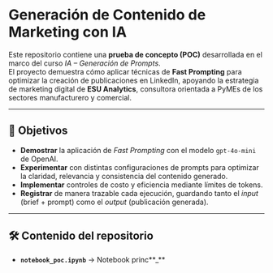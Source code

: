 # Generación de Contenido de Marketing con IA 

Este repositorio contiene una **prueba de concepto (POC)** desarrollada en el marco del curso *IA – Generación de Prompts*.  
El proyecto demuestra cómo aplicar técnicas de **Fast Prompting** para optimizar la creación de publicaciones en LinkedIn, apoyando la estrategia de marketing digital de **ESU Analytics**, consultora orientada a PyMEs de los sectores manufacturero y comercial.  

---

## 🎯 Objetivos  

- **Demostrar** la aplicación de *Fast Prompting* con el modelo `gpt-4o-mini` de OpenAI.  
- **Experimentar** con distintas configuraciones de prompts para optimizar la claridad, relevancia y consistencia del contenido generado.  
- **Implementar** controles de costo y eficiencia mediante límites de tokens.  
- **Registrar** de manera trazable cada ejecución, guardando tanto el *input* (brief + prompt) como el *output* (publicación generada).  

---

## 🛠️ Contenido del repositorio  

- **`notebook_poc.ipynb`** → Notebook princ**_**

